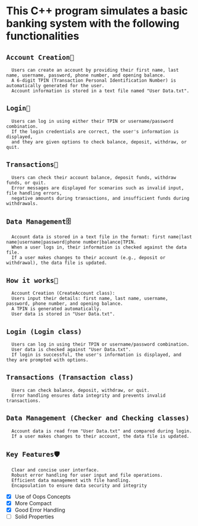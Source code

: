 

# This C++ program simulates a basic banking system with the following functionalities #

## **`Account Creation🪪`** ##
      Users can create an account by providing their first name, last name, username, password, phone number, and opening balance.
      A 6-digit TPIN (Transaction Personal Identification Number) is automatically generated for the user.
      Account information is stored in a text file named "User Data.txt".
      
## **`Login🔐`** ##
      Users can log in using either their TPIN or username/password combination.
      If the login credentials are correct, the user's information is displayed,
      and they are given options to check balance, deposit, withdraw, or quit.
      
## **`Transactions📨`** ##
      Users can check their account balance, deposit funds, withdraw funds, or quit.
      Error messages are displayed for scenarios such as invalid input, file handling errors,
      negative amounts during transactions, and insufficient funds during withdrawals.
      
## **`Data Management🗄️`** ##
      Account data is stored in a text file in the format: first name|last name|username|password|phone number|balance|TPIN.
      When a user logs in, their information is checked against the data file.
      If a user makes changes to their account (e.g., deposit or withdrawal), the data file is updated.
      
## **`How it works🤔`** ##
      Account Creation (CreateAccount class):
      Users input their details: first name, last name, username, password, phone number, and opening balance.
      A TPIN is generated automatically.
      User data is stored in "User Data.txt".
      
## **`Login (Login class)`** ##
      Users can log in using their TPIN or username/password combination.
      User data is checked against "User Data.txt".
      If login is successful, the user's information is displayed, and they are prompted with options.
      
## **`Transactions (Transaction class)`** ##
      Users can check balance, deposit, withdraw, or quit.
      Error handling ensures data integrity and prevents invalid transactions.
      
## **`Data Management (Checker and Checking classes)`** ##
      Account data is read from "User Data.txt" and compared during login.
      If a user makes changes to their account, the data file is updated.
      
## **`Key Features🛡️`** ##
      Clear and concise user interface.
      Robust error handling for user input and file operations.
      Efficient data management with file handling.
      Encapsulation to ensure data security and integrity


* [x]  Use of Oops Concepts
* [x]  More Compact
* [x]  Good Error Handling
* [ ]  Solid Properties 
